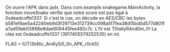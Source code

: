 On ouvre l'APK dans jadx.
Dans com.example.snakegame.MainActivity, la fonction moveSnake vérifie que notre score est pas égal à 0xdeadcoffe1337.
Si c'est le cas, on décode en AES/CBC les bytes b581ef9ae5a42240eb9d3f29713e312739cc098a5f7fea38d15bd5d577d801fa7ad59ab03868e8dae609445fee492c7c.
L'IV est T0tallyR4nd0m_IV
La clée est 0xdeadcoffe1337 (3917405579252535) en int.

FLAG = IUT{St4tic_An4ly5i5_0n_APK_r0ck5}
